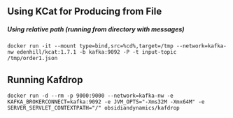 
## Using KCat for Producing from File

##### Using relative path (running from directory with messages)

```
docker run -it --mount type=bind,src=%cd%,target=/tmp --network=kafka-nw edenhill/kcat:1.7.1 -b kafka:9092 -P -t input-topic /tmp/order1.json
```



## Running Kafdrop

```
docker run -d --rm -p 9000:9000 --network=kafka-nw -e KAFKA_BROKERCONNECT=kafka:9092 -e JVM_OPTS="-Xms32M -Xmx64M" -e SERVER_SERVLET_CONTEXTPATH="/" obsidiandynamics/kafdrop
```




